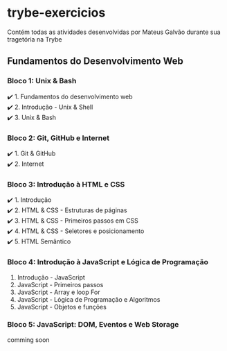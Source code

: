# trybe-exercicios
Contém todas as atividades desenvolvidas por Mateus Galvão durante sua tragetória na Trybe

## Fundamentos do Desenvolvimento Web
### Bloco 1: Unix & Bash
:heavy_check_mark: 1. Fundamentos do desenvolvimento web  
:heavy_check_mark: 2. Introdução - Unix & Shell  
:heavy_check_mark: 3. Unix & Bash  
### Bloco 2: Git, GitHub e Internet
:heavy_check_mark: 1. Git & GitHub  
:heavy_check_mark: 2. Internet
### Bloco 3: Introdução à HTML e CSS
:heavy_check_mark: 1. Introdução  
:heavy_check_mark: 2. HTML & CSS - Estruturas de páginas  
:heavy_check_mark: 3. HTML & CSS - Primeiros passos em CSS  
:heavy_check_mark: 4. HTML & CSS - Seletores e posicionamento  
:heavy_check_mark: 5. HTML Semântico  
### Bloco 4: Introdução à JavaScript e Lógica de Programação  
1. Introdução - JavaScript  
2. JavaScript - Primeiros passos  
3. JavaScript - Array e loop For  
4. JavaScript - Lógica de Programação e Algoritmos  
5. JavaScript - Objetos e funções  
### Bloco 5: JavaScript: DOM, Eventos e Web Storage
comming soon